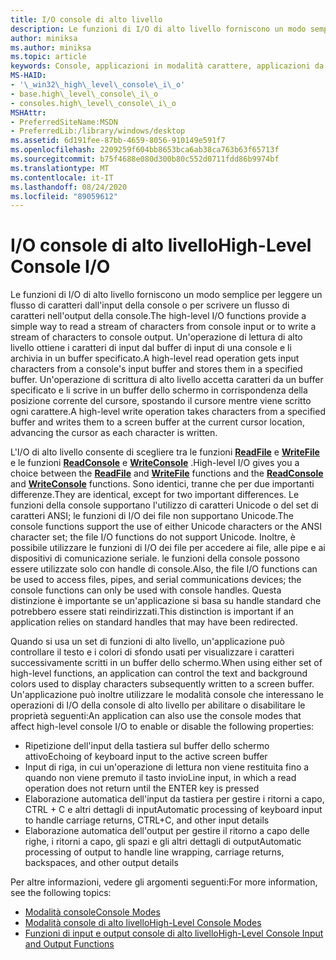 ```yaml
---
title: I/O console di alto livello
description: Le funzioni di I/O di alto livello forniscono un modo semplice per leggere un flusso di caratteri dall'input della console o per scrivere un flusso di caratteri nell'output della console.
author: miniksa
ms.author: miniksa
ms.topic: article
keywords: Console, applicazioni in modalità carattere, applicazioni da riga di comando, applicazioni Terminal, API console
MS-HAID:
- '\_win32\_high\_level\_console\_i\_o'
- base.high\_level\_console\_i\_o
- consoles.high\_level\_console\_i\_o
MSHAttr:
- PreferredSiteName:MSDN
- PreferredLib:/library/windows/desktop
ms.assetid: 6d191fee-87bb-4659-8056-910149e591f7
ms.openlocfilehash: 2209259f604bb8653bca6ab38ca763b63f65713f
ms.sourcegitcommit: b75f4688e080d300b80c552d0711fdd86b9974bf
ms.translationtype: MT
ms.contentlocale: it-IT
ms.lasthandoff: 08/24/2020
ms.locfileid: "89059612"
---
```

# <a name="high-level-console-io"></a><span data-ttu-id="58a23-104">I/O console di alto livello</span><span class="sxs-lookup"><span data-stu-id="58a23-104">High-Level Console I/O</span></span>


<span data-ttu-id="58a23-105">Le funzioni di I/O di alto livello forniscono un modo semplice per leggere un flusso di caratteri dall'input della console o per scrivere un flusso di caratteri nell'output della console.</span><span class="sxs-lookup"><span data-stu-id="58a23-105">The high-level I/O functions provide a simple way to read a stream of characters from console input or to write a stream of characters to console output.</span></span> <span data-ttu-id="58a23-106">Un'operazione di lettura di alto livello ottiene i caratteri di input dal buffer di input di una console e li archivia in un buffer specificato.</span><span class="sxs-lookup"><span data-stu-id="58a23-106">A high-level read operation gets input characters from a console's input buffer and stores them in a specified buffer.</span></span> <span data-ttu-id="58a23-107">Un'operazione di scrittura di alto livello accetta caratteri da un buffer specificato e li scrive in un buffer dello schermo in corrispondenza della posizione corrente del cursore, spostando il cursore mentre viene scritto ogni carattere.</span><span class="sxs-lookup"><span data-stu-id="58a23-107">A high-level write operation takes characters from a specified buffer and writes them to a screen buffer at the current cursor location, advancing the cursor as each character is written.</span></span>

<span data-ttu-id="58a23-108">L'I/O di alto livello consente di scegliere tra le funzioni [**ReadFile**](https://msdn.microsoft.com/library/windows/desktop/aa365467) e [**WriteFile**](https://msdn.microsoft.com/library/windows/desktop/aa365747) e le funzioni [**ReadConsole**](readconsole.md) e [**WriteConsole**](writeconsole.md) .</span><span class="sxs-lookup"><span data-stu-id="58a23-108">High-level I/O gives you a choice between the [**ReadFile**](https://msdn.microsoft.com/library/windows/desktop/aa365467) and [**WriteFile**](https://msdn.microsoft.com/library/windows/desktop/aa365747) functions and the [**ReadConsole**](readconsole.md) and [**WriteConsole**](writeconsole.md) functions.</span></span> <span data-ttu-id="58a23-109">Sono identici, tranne che per due importanti differenze.</span><span class="sxs-lookup"><span data-stu-id="58a23-109">They are identical, except for two important differences.</span></span> <span data-ttu-id="58a23-110">Le funzioni della console supportano l'utilizzo di caratteri Unicode o del set di caratteri ANSI; le funzioni di I/O dei file non supportano Unicode.</span><span class="sxs-lookup"><span data-stu-id="58a23-110">The console functions support the use of either Unicode characters or the ANSI character set; the file I/O functions do not support Unicode.</span></span> <span data-ttu-id="58a23-111">Inoltre, è possibile utilizzare le funzioni di I/O dei file per accedere ai file, alle pipe e ai dispositivi di comunicazione seriale. le funzioni della console possono essere utilizzate solo con handle di console.</span><span class="sxs-lookup"><span data-stu-id="58a23-111">Also, the file I/O functions can be used to access files, pipes, and serial communications devices; the console functions can only be used with console handles.</span></span> <span data-ttu-id="58a23-112">Questa distinzione è importante se un'applicazione si basa su handle standard che potrebbero essere stati reindirizzati.</span><span class="sxs-lookup"><span data-stu-id="58a23-112">This distinction is important if an application relies on standard handles that may have been redirected.</span></span>

<span data-ttu-id="58a23-113">Quando si usa un set di funzioni di alto livello, un'applicazione può controllare il testo e i colori di sfondo usati per visualizzare i caratteri successivamente scritti in un buffer dello schermo.</span><span class="sxs-lookup"><span data-stu-id="58a23-113">When using either set of high-level functions, an application can control the text and background colors used to display characters subsequently written to a screen buffer.</span></span> <span data-ttu-id="58a23-114">Un'applicazione può inoltre utilizzare le modalità console che interessano le operazioni di I/O della console di alto livello per abilitare o disabilitare le proprietà seguenti:</span><span class="sxs-lookup"><span data-stu-id="58a23-114">An application can also use the console modes that affect high-level console I/O to enable or disable the following properties:</span></span>

- <span data-ttu-id="58a23-115">Ripetizione dell'input della tastiera sul buffer dello schermo attivo</span><span class="sxs-lookup"><span data-stu-id="58a23-115">Echoing of keyboard input to the active screen buffer</span></span>
- <span data-ttu-id="58a23-116">Input di riga, in cui un'operazione di lettura non viene restituita fino a quando non viene premuto il tasto invio</span><span class="sxs-lookup"><span data-stu-id="58a23-116">Line input, in which a read operation does not return until the ENTER key is pressed</span></span>
- <span data-ttu-id="58a23-117">Elaborazione automatica dell'input da tastiera per gestire i ritorni a capo, CTRL + C e altri dettagli di input</span><span class="sxs-lookup"><span data-stu-id="58a23-117">Automatic processing of keyboard input to handle carriage returns, CTRL+C, and other input details</span></span>
- <span data-ttu-id="58a23-118">Elaborazione automatica dell'output per gestire il ritorno a capo delle righe, i ritorni a capo, gli spazi e gli altri dettagli di output</span><span class="sxs-lookup"><span data-stu-id="58a23-118">Automatic processing of output to handle line wrapping, carriage returns, backspaces, and other output details</span></span>

<span data-ttu-id="58a23-119">Per altre informazioni, vedere gli argomenti seguenti:</span><span class="sxs-lookup"><span data-stu-id="58a23-119">For more information, see the following topics:</span></span>

- [<span data-ttu-id="58a23-120">Modalità console</span><span class="sxs-lookup"><span data-stu-id="58a23-120">Console Modes</span></span>](console-modes.md)
- [<span data-ttu-id="58a23-121">Modalità console di alto livello</span><span class="sxs-lookup"><span data-stu-id="58a23-121">High-Level Console Modes</span></span>](high-level-console-modes.md)
- [<span data-ttu-id="58a23-122">Funzioni di input e output console di alto livello</span><span class="sxs-lookup"><span data-stu-id="58a23-122">High-Level Console Input and Output Functions</span></span>](high-level-console-input-and-output-functions.md)

 

 




